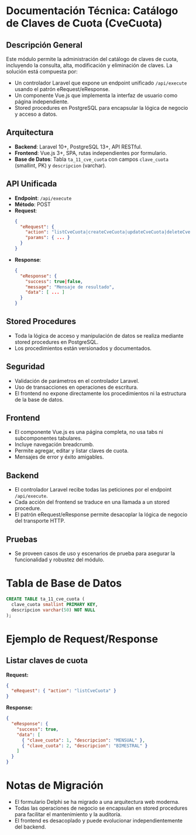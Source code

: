# Documentación Técnica: Catálogo de Claves de Cuota (CveCuota)

## Descripción General
Este módulo permite la administración del catálogo de claves de cuota, incluyendo la consulta, alta, modificación y eliminación de claves. La solución está compuesta por:
- Un controlador Laravel que expone un endpoint unificado `/api/execute` usando el patrón eRequest/eResponse.
- Un componente Vue.js que implementa la interfaz de usuario como página independiente.
- Stored procedures en PostgreSQL para encapsular la lógica de negocio y acceso a datos.

## Arquitectura
- **Backend**: Laravel 10+, PostgreSQL 13+, API RESTful.
- **Frontend**: Vue.js 3+, SPA, rutas independientes por formulario.
- **Base de Datos**: Tabla `ta_11_cve_cuota` con campos `clave_cuota` (smallint, PK) y `descripcion` (varchar).

## API Unificada
- **Endpoint**: `/api/execute`
- **Método**: POST
- **Request**:
  ```json
  {
    "eRequest": {
      "action": "listCveCuota|createCveCuota|updateCveCuota|deleteCveCuota|getCveCuota",
      "params": { ... }
    }
  }
  ```
- **Response**:
  ```json
  {
    "eResponse": {
      "success": true|false,
      "message": "Mensaje de resultado",
      "data": [ ... ]
    }
  }
  ```

## Stored Procedures
- Toda la lógica de acceso y manipulación de datos se realiza mediante stored procedures en PostgreSQL.
- Los procedimientos están versionados y documentados.

## Seguridad
- Validación de parámetros en el controlador Laravel.
- Uso de transacciones en operaciones de escritura.
- El frontend no expone directamente los procedimientos ni la estructura de la base de datos.

## Frontend
- El componente Vue.js es una página completa, no usa tabs ni subcomponentes tabulares.
- Incluye navegación breadcrumb.
- Permite agregar, editar y listar claves de cuota.
- Mensajes de error y éxito amigables.

## Backend
- El controlador Laravel recibe todas las peticiones por el endpoint `/api/execute`.
- Cada acción del frontend se traduce en una llamada a un stored procedure.
- El patrón eRequest/eResponse permite desacoplar la lógica de negocio del transporte HTTP.

## Pruebas
- Se proveen casos de uso y escenarios de prueba para asegurar la funcionalidad y robustez del módulo.

# Tabla de Base de Datos
```sql
CREATE TABLE ta_11_cve_cuota (
  clave_cuota smallint PRIMARY KEY,
  descripcion varchar(50) NOT NULL
);
```

# Ejemplo de Request/Response
## Listar claves de cuota
**Request:**
```json
{
  "eRequest": { "action": "listCveCuota" }
}
```
**Response:**
```json
{
  "eResponse": {
    "success": true,
    "data": [
      { "clave_cuota": 1, "descripcion": "MENSUAL" },
      { "clave_cuota": 2, "descripcion": "BIMESTRAL" }
    ]
  }
}
```

# Notas de Migración
- El formulario Delphi se ha migrado a una arquitectura web moderna.
- Todas las operaciones de negocio se encapsulan en stored procedures para facilitar el mantenimiento y la auditoría.
- El frontend es desacoplado y puede evolucionar independientemente del backend.
